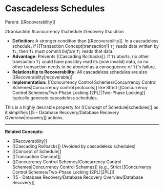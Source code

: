 # Cascadeless Schedules

Parent: [[Recoverability]]

#transaction #concurrency #schedule #recovery #solution

*   **Definition:** A stronger condition than [[Recoverability]]. In a cascadeless schedule, if [[Transaction Concept|transaction]] `Tj` reads data written by `Ti`, then `Ti` must commit *before* `Tj` reads that data.
*   **Advantage:** Prevents [[Cascading Rollbacks]]. If `Ti` aborts, no other transaction `Tj` could have possibly read its (now invalid) data, so no other transaction needs to be aborted as a consequence of `Ti`'s failure.
*   **Relationship to Recoverability:** All cascadeless schedules are also [[Recoverability|recoverable]].
*   **Implementation:** [[Concurrency Control Schemes/Concurrency Control Schemes|Concurrency control protocols]] like Strict [[Concurrency Control Schemes/Two-Phase Locking (2PL)|Two-Phase Locking]] typically generate cascadeless schedules.

This is a highly desirable property for [[Concept of Schedule|schedules]] as it simplifies [[5 - Database Recovery/Database Recovery Overview|recovery]] actions.

---
**Related Concepts:**
*   [[Recoverability]]
*   [[Cascading Rollbacks]] (Avoided by cascadeless schedules)
*   [[Concept of Schedule]]
*   [[Transaction Concept]]
*   [[Concurrency Control Schemes/Concurrency Control Schemes|Concurrency Control Schemes]] (e.g., Strict [[Concurrency Control Schemes/Two-Phase Locking (2PL)|2PL]])
*   [[5 - Database Recovery/Database Recovery Overview|Database Recovery]] 